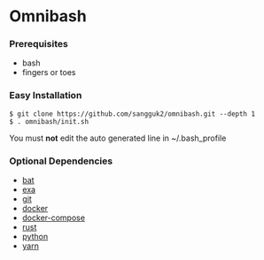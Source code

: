 # Omnibash #

### Prerequisites ###
- bash
- fingers or toes

### Easy Installation ###
```
$ git clone https://github.com/sangguk2/omnibash.git --depth 1
$ . omnibash/init.sh
```
You must **not** edit the auto generated line in ~/.bash_profile

### Optional Dependencies ###
- [bat](https://github.com/sharkdp/bat#installation)
- [exa](https://github.com/ogham/exa#installation)
- [git](https://git-scm.com/downloads)
- [docker](https://docs.docker.com/install/#supported-platforms)
- [docker-compose](https://docs.docker.com/compose/install/#install-compose)
- [rust](https://www.rust-lang.org/install.html)
- [python](https://www.python.org/downloads/)
- [yarn](https://yarnpkg.com/en/docs/install)
